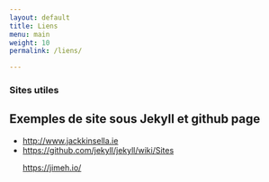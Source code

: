 ```yaml
---
layout: default
title: Liens
menu: main
weight: 10
permalink: /liens/

---
```



<h3> Sites utiles </h3>

<h2> Exemples de site sous Jekyll et github page </h2>

<ul>
<li>
<a href="http://www.jackkinsella.ie" target="_blanck">http://www.jackkinsella.ie</a>
</li>
<li>
<a href="https://github.com/jekyll/jekyll/wiki/Sites" target="_blanck">https://github.com/jekyll/jekyll/wiki/Sites</a>
</li>

https://jimeh.io/
</ul>
